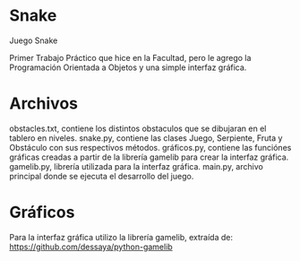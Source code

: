 # Snake
Juego Snake

Primer Trabajo Práctico que hice en la Facultad, pero le agrego la Programación Orientada a Objetos y una simple interfaz gráfica.

# Archivos

obstacles.txt, contiene los distintos obstaculos que se dibujaran en el tablero en niveles.
snake.py, contiene las clases Juego, Serpiente, Fruta y Obstáculo con sus respectivos métodos.
gráficos.py, contiene las funciónes gráficas creadas a partir de la librería gamelib para crear la interfaz gráfica.
gamelib.py, librería utilizada para la interfaz gráfica.
main.py, archivo principal donde se ejecuta el desarrollo del juego.


# Gráficos
Para la interfaz gráfica utilizo la librería gamelib, extraída de: https://github.com/dessaya/python-gamelib
